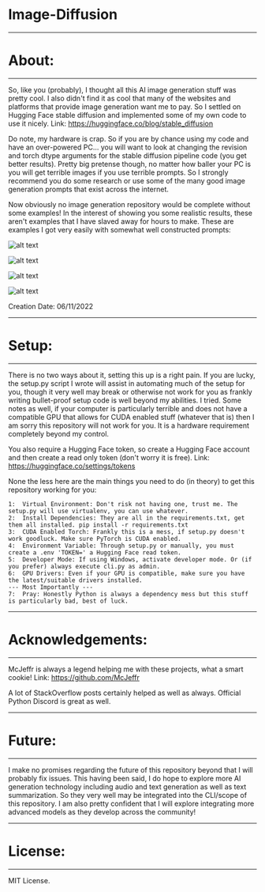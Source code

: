 # Image-Diffusion

***
# About:
---
So, like you (probably), I thought all this AI image generation stuff was pretty cool. I also didn't find it as cool that many of the websites and platforms that provide image generation want me to pay. So I settled on Hugging Face stable diffusion and implemented some of my own code to use it nicely.
Link: https://huggingface.co/blog/stable_diffusion

Do note, my hardware is crap. So if you are by chance using my code and have an over-powered PC... you will want to look at changing the revision and torch dtype arguments for the stable diffusion pipeline code (you get better results). Pretty big pretense though, no matter how baller your PC is you will get terrible images if you use terrible prompts. So I strongly recommend you do some research or use some of the many good image generation prompts that exist across the internet.

Now obviously no image generation repository would be complete without some examples! In the interest of showing you some realistic results, these aren't examples that I have slaved away for hours to make. These are examples I got very easily with somewhat well constructed prompts:

![alt text]()

![alt text]()

![alt text]()

![alt text]()

Creation Date: 06/11/2022

***
# Setup:
---
There is no two ways about it, setting this up is a right pain. If you are lucky, the setup.py script I wrote will assist in automating much of the setup for you, though it very well may break or otherwise not work for you as frankly writing bullet-proof setup code is well beyond my abilities. I tried. Some notes as well, if your computer is particularly terrible and does not have a compatible GPU that allows for CUDA enabled stuff (whatever that is) then I am sorry this repository will not work for you. It is a hardware requirement completely beyond my control.

You also require a Hugging Face token, so create a Hugging Face account and then create a read only token (don't worry it is free). 
Link: https://huggingface.co/settings/tokens

None the less here are the main things you need to do (in theory) to get this repository working for you:
```
1:  Virtual Environment: Don't risk not having one, trust me. The setup.py will use virtualenv, you can use whatever.
2:  Install Dependencies: They are all in the requirements.txt, get them all installed. pip install -r requirements.txt
3:  CUDA Enabled Torch: Frankly this is a mess, if setup.py doesn't work goodluck. Make sure PyTorch is CUDA enabled.
4:  Environment Variable: Through setup.py or manually, you must create a .env 'TOKEN=' a Hugging Face read token.
5:  Developer Mode: If using Windows, activate developer mode. Or (if you prefer) always execute cli.py as admin.
6:  GPU Drivers: Even if your GPU is compatible, make sure you have the latest/suitable drivers installed.
--- Most Importantly ---
7:  Pray: Honestly Python is always a dependency mess but this stuff is particularly bad, best of luck.
```

***
# Acknowledgements:
---
McJeffr is always a legend helping me with these projects, what a smart cookie!
Link: https://github.com/McJeffr

A lot of StackOverflow posts certainly helped as well as always. Official Python Discord is great as well.

***
# Future:
---
I make no promises regarding the future of this repository beyond that I will probably fix issues. This having been said, I do hope to explore more AI generation technology including audio and text generation as well as text summarization. So they very well may be integrated into the CLI/scope of this repository. I am also pretty confident that I will explore integrating more advanced models as they develop across the community!

***
# License:
---
MIT License.
